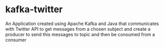 # kafka-twitter
An Application created using Apache Kafka and Java that communicates with Twitter API to get messages from a chosen subject and create a producer to send this messages to topic and then be consumed from a consumer
